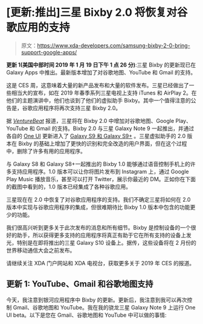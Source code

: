 # [更新:推出]三星 Bixby 2.0 将恢复对谷歌应用的支持

> 原文：<https://www.xda-developers.com/samsung-bixby-2-0-bring-support-google-apps/>

**更新 1(美国中部时间 2019 年 1 月 19 日下午 1 点 26 分)**:三星 Bixby 的更新现已在 Galaxy Apps 中推出。最新版本增加了对谷歌地图、YouTube 和 Gmail 的支持。

这是 CES 周，这意味着大量的新产品发布和大量的软件发布。三星已经做出了一些相当大的宣布，如在 2019 年春季系列三星电视上支持 iTunes 和 AirPlay 2。在他们的主题演讲中，他们也谈到了他们的虚拟助手 Bixby。其中一个值得注意的公告是，谷歌应用程序将再次支持三星 Bixby 2.0。

据 *[VentureBeat](https://venturebeat.com/2019/01/07/samsungs-bixby-is-getting-google-apps/)* 报道，三星将在 Bixby 2.0 中增加对谷歌地图、Google Play、YouTube 和 Gmail 的支持。Bixby 2.0 与三星 Galaxy Note 9 一起推出，并通过各自的 [One UI](https://www.xda-developers.com/samsung-one-ui-review-android-pie-galaxy-s9-galaxy-note-9/) 更新进入了 [Galaxy S9 和 Galaxy S9+](https://www.xda-developers.com/samsung-galaxy-s9-stable-one-ui-android-pie-update-europe/) 。三星虚拟助手的 2.0 版本在 Bixby 的基础上增加了更快的识别和完全改造的用户界面，但在这个过程中，删除了许多有用的应用程序。

与 Galaxy S8 和 Galaxy S8+一起推出的 Bixby 1.0 能够通过语音控制手机上的许多支持应用程序。1.0 版本可以让你将图片发布到 Instagram 上，通过 Google Play Music 播放音乐，甚至可以打开 Twitter，展示你最近的 DM。正如你在下面的截图中看到的，1.0 版本已经集成了各种谷歌应用。

三星现在在 2.0 中恢复了对谷歌应用程序的支持。我们不确定三星将如何在 2.0 版本中实现与谷歌应用程序的集成，但很难期待比 Bixby 1.0 版本中包含的功能更少的功能。

我们很高兴听到更多关于此次发布的消息和所有细节。Bixby 是控制设备的一个很好的助手，所以获得更多支持的应用程序将真正有助于它在所有支持的设备上发光，特别是在即将推出的三星 Galaxy S10 设备上。据传，这些设备将在 2 月份的世界移动通信大会之前发布。

请继续关注 XDA 门户网站和 XDA 电视台，获取更多关于 2019 年 CES 的报道。

## 更新 1: YouTube、Gmail 和谷歌地图支持

今天，我注意到银河应用程序中 Bixby 的更新。更新后，我注意到我可以再次控制 Gmail、谷歌地图和 YouTube。我在我的骁龙三星 Galaxy Note 9 上运行 One UI beta。以下是您在 Gmail、谷歌地图和 YouTube 中可以做的事情:
